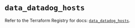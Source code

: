 # `data_datadog_hosts`

Refer to the Terraform Registry for docs: [`data_datadog_hosts`](https://registry.terraform.io/providers/datadog/datadog/3.34.0/docs/data-sources/hosts).

